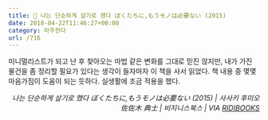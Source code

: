 ```yaml
---
title: 📖 나는 단순하게 살기로 했다 ぼくたちに,もうモノは必要ない (2015)
date: 2018-04-22T11:46:27+00:00
category: 마주한다
url: /716
---
```


미니멀리스트가 되고 난 후 찾아오는 마법 같은 변화를 그대로 믿진 않지만, 내가 가진 물건을 좀 정리할 필요가 있다는 생각이 들자마자 이 책을 사서 읽었다. 책 내용 중 몇몇 마음가짐이 도움이 되는 듯하다. 실생활에 조금 적용을 했다.

<p style="text-align:right">
  <em>나는 단순하게 살기로 했다 ぼくたちに,もうモノは必要ない (2015) | 사사키 후미오 佐佐木 典士</em><em>&nbsp;| 비지니스북스 | VIA <a href="http://ridibooks.com" target="_blank" rel="noreferrer noopener">RIDIBOOKS</a></em>
</p>